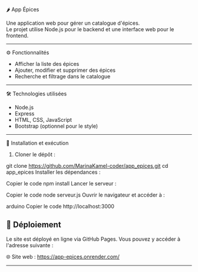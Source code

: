 🌶️ App Épices

Une application web pour gérer un catalogue d'épices.  
Le projet utilise Node.js pour le backend et une interface web pour le frontend.

---

⚙️ Fonctionnalités

- Afficher la liste des épices  
- Ajouter, modifier et supprimer des épices  
- Recherche et filtrage dans le catalogue  

---

🛠️ Technologies utilisées

- Node.js  
- Express  
- HTML, CSS, JavaScript  
- Bootstrap (optionnel pour le style)  

---

🚀 Installation et exécution

1. Cloner le dépôt :


git clone https://github.com/MarinaKamel-coder/app_epices.git
cd app_epices
Installer les dépendances :


Copier le code
npm install
Lancer le serveur :

Copier le code
node serveur.js
Ouvrir le navigateur et accéder à :

arduino
Copier le code
http://localhost:3000


## 🚀 Déploiement

Le site est déployé en ligne via GitHub Pages. Vous pouvez y accéder à l'adresse suivante :

🌐 Site web :  https://app-epices.onrender.com/

---
